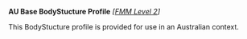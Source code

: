 **AU Base BodyStucture Profile**  *[[FMM Level 2](guidance.html)]*

This BodyStucture profile is provided for use in an Australian context.